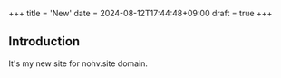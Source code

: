 +++
title = 'New'
date = 2024-08-12T17:44:48+09:00
draft = true
+++

## Introduction

It's my new site for nohv.site domain.